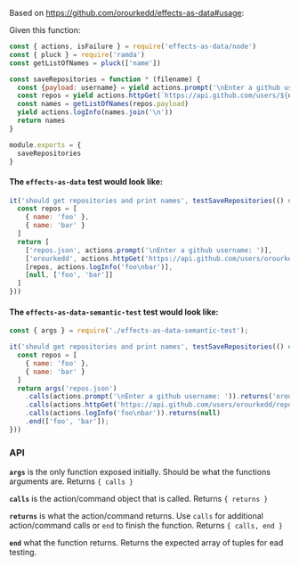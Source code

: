 Based on https://github.com/orourkedd/effects-as-data#usage:

Given this function:

```js
const { actions, isFailure } = require('effects-as-data/node')
const { pluck } = require('ramda')
const getListOfNames = pluck(['name'])

const saveRepositories = function * (filename) {
  const {payload: username} = yield actions.prompt('\nEnter a github username: ')
  const repos = yield actions.httpGet(`https://api.github.com/users/${username}/repos`)
  const names = getListOfNames(repos.payload)
  yield actions.logInfo(names.join('\n'))
  return names
}

module.exports = {
  saveRepositories
}
```

#### The `effects-as-data` test would look like:

```js
it('should get repositories and print names', testSaveRepositories(() => {
  const repos = [
    { name: 'foo' },
    { name: 'bar' }
  ]
  return [
    ['repos.json', actions.prompt('\nEnter a github username: ')],
    ['orourkedd', actions.httpGet('https://api.github.com/users/orourkedd/repos')],
    [repos, actions.logInfo('foo\nbar')],
    [null, ['foo', 'bar']]
  ]
}))
```
#### The `effects-as-data-semantic-test` test would look like:

```js
const { args } = require('./effects-as-data-semantic-test');

it('should get repositories and print names', testSaveRepositories(() => {
  const repos = [
    { name: 'foo' },
    { name: 'bar' }
  ]
  return args('repos.json')
    .calls(actions.prompt('\nEnter a github username: ')).returns('orourkedd')
    .calls(actions.httpGet('https://api.github.com/users/orourkedd/repos')).returns(repos)
    .calls(actions.logInfo('foo\nbar')).returns(null)
    .end(['foo', 'bar']);
}))
```

### API

**`args`** is the only function exposed initially. Should be what the functions arguments are.
  Returns `{ calls }`

**`calls`** is the action/command object that is called.
  Returns `{ returns }`

**`returns`** is what the action/command returns. Use `calls` for additional action/command calls or `end` to finish the function.
  Returns `{ calls, end }`

**`end`** what the function returns. Returns the expected array of tuples for ead testing.
